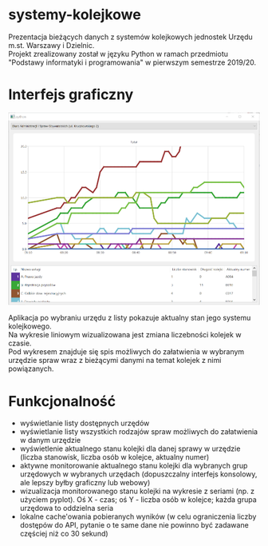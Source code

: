 # systemy-kolejkowe

Prezentacja bieżących danych z systemów kolejkowych jednostek Urzędu m.st. Warszawy i Dzielnic.    
Projekt zrealizowany został w języku Python w ramach przedmiotu "Podstawy informatyki i programowania" w pierwszym semestrze 2019/20.

# Interfejs graficzny

![Screenshot](docs/screenshot.png "Zrzut ekranu prezentujący działającą aplikację")

Aplikacja po wybraniu urzędu z listy pokazuje aktualny stan jego systemu kolejkowego.    
Na wykresie liniowym wizualizowana jest zmiana liczebności kolejek w czasie.    
Pod wykresem znajduje się spis możliwych do załatwienia w wybranym urzędzie spraw wraz z bieżącymi danymi na temat kolejek z nimi powiązanych.

# Funkcjonalność
- wyświetlanie listy dostępnych urzędów
- wyświetlanie listy wszystkich rodzajów spraw możliwych do załatwienia w danym urzędzie
- wyświetlenie aktualnego stanu kolejki dla danej sprawy w urzędzie (liczba stanowisk, liczba osób w kolejce, aktualny numer)
- aktywne monitorowanie aktualnego stanu kolejki dla wybranych grup urzędowych w wybranych urzędach (dopuszczalny interfejs konsolowy, ale lepszy byłby graficzny lub webowy)
- wizualizacja monitorowanego stanu kolejki na wykresie z seriami (np. z użyciem pyplot). Oś X - czas; oś Y - liczba osób w kolejce; każda grupa urzędowa to oddzielna seria
- lokalne cache'owania pobieranych wyników (w celu ograniczenia liczby dostępów do API, pytanie o te same dane nie powinno być zadawane częściej niż co 30 sekund)